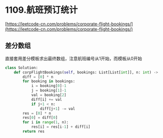 # 1109.航班预订统计

[https://leetcode-cn.com/problems/corporate-flight-bookings/](https://leetcode-cn.com/problems/corporate-flight-bookings/)

## 差分数组

直接套用差分模板求出最终数组，注意航班编号从1开始，而模板从0开始

```python
class Solution:
    def corpFlightBookings(self, bookings: List[List[int]], n: int) -> List[int]:
        diff = [0] * n
        for booking in bookings:
            i = booking[0]-1
            j = booking[1]-1
            val = booking[2]
            diff[i] += val
            if j+1 < n:
                diff[j+1] -= val
        res = [0] * n
        res[0] = diff[0]
        for i in range(1, n):
            res[i] = res[i-1] + diff[i]
        return res
```